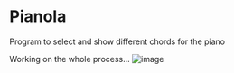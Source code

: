 # Pianola

Program to select and show different chords for the piano

Working on the whole process...
![image](http://i.imgur.com/lPSgrCt.gif)
